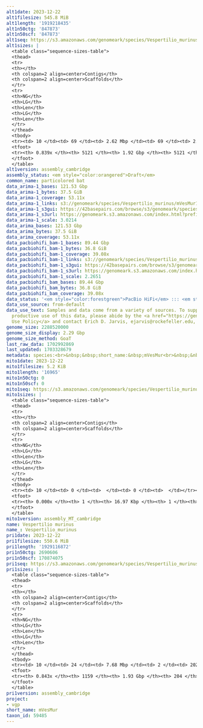 ```yaml
---
alt1date: 2023-12-22
alt1filesize: 545.8 MiB
alt1length: '1919218435'
alt1n50ctg: '847873'
alt1n50scf: '847873'
alt1seq: https://s3.amazonaws.com/genomeark/species/Vespertilio_murinus/mVesMur1/assembly_cambridge/mVesMur1.alt.asm.20231222.fasta.gz
alt1sizes: |
  <table class="sequence-sizes-table">
  <thead>
  <tr>
  <th></th>
  <th colspan=2 align=center>Contigs</th>
  <th colspan=2 align=center>Scaffolds</th>
  </tr>
  <tr>
  <th>NG</th>
  <th>LG</th>
  <th>Len</th>
  <th>LG</th>
  <th>Len</th>
  </tr>
  </thead>
  <tbody>
  <tr><td> 10 </td><td> 69 </td><td> 2.62 Mbp </td><td> 69 </td><td> 2.62 Mbp </td></tr><tr><td> 20 </td><td> 174 </td><td> 1.85 Mbp </td><td> 174 </td><td> 1.85 Mbp </td></tr><tr><td> 30 </td><td> 316 </td><td> 1.43 Mbp </td><td> 316 </td><td> 1.43 Mbp </td></tr><tr><td> 40 </td><td> 500 </td><td> 1.11 Mbp </td><td> 500 </td><td> 1.11 Mbp </td></tr><tr style="background-color:#cccccc;"><td> 50 </td><td> 736 </td><td> 0.85 Mbp </td><td> 736 </td><td> 0.85 Mbp </td></tr><tr><td> 60 </td><td> 1049 </td><td> 0.63 Mbp </td><td> 1049 </td><td> 0.63 Mbp </td></tr><tr><td> 70 </td><td> 1508 </td><td> 385.97 Kbp </td><td> 1508 </td><td> 385.97 Kbp </td></tr><tr><td> 80 </td><td> 2637 </td><td> 91.47 Kbp </td><td> 2637 </td><td> 91.47 Kbp </td></tr><tr><td> 90 </td><td> 0 </td><td>  </td><td> 0 </td><td>  </td></tr><tr><td> 100 </td><td> 0 </td><td>  </td><td> 0 </td><td>  </td></tr></tbody>
  <tfoot>
  <tr><th> 0.839x </th><th> 5121 </th><th> 1.92 Gbp </th><th> 5121 </th><th> 1.92 Gbp </th></tr>
  </tfoot>
  </table>
alt1version: assembly_cambridge
assembly_status: <em style="color:orangered">Draft</em>
common_name: particolored bat
data_arima-1_bases: 121.53 Gbp
data_arima-1_bytes: 37.5 GiB
data_arima-1_coverage: 53.11x
data_arima-1_links: s3://genomeark/species/Vespertilio_murinus/mVesMur1/genomic_data/arima/<br>
data_arima-1_s3gui: https://42basepairs.com/browse/s3/genomeark/species/Vespertilio_murinus/mVesMur1/genomic_data/arima/
data_arima-1_s3url: https://genomeark.s3.amazonaws.com/index.html?prefix=species/Vespertilio_murinus/mVesMur1/genomic_data/arima/
data_arima-1_scale: 3.0214
data_arima_bases: 121.53 Gbp
data_arima_bytes: 37.5 GiB
data_arima_coverage: 53.11x
data_pacbiohifi_bam-1_bases: 89.44 Gbp
data_pacbiohifi_bam-1_bytes: 36.8 GiB
data_pacbiohifi_bam-1_coverage: 39.08x
data_pacbiohifi_bam-1_links: s3://genomeark/species/Vespertilio_murinus/mVesMur1/genomic_data/pacbio_hifi/<br>
data_pacbiohifi_bam-1_s3gui: https://42basepairs.com/browse/s3/genomeark/species/Vespertilio_murinus/mVesMur1/genomic_data/pacbio_hifi/
data_pacbiohifi_bam-1_s3url: https://genomeark.s3.amazonaws.com/index.html?prefix=species/Vespertilio_murinus/mVesMur1/genomic_data/pacbio_hifi/
data_pacbiohifi_bam-1_scale: 2.2651
data_pacbiohifi_bam_bases: 89.44 Gbp
data_pacbiohifi_bam_bytes: 36.8 GiB
data_pacbiohifi_bam_coverage: 39.08x
data_status: '<em style="color:forestgreen">PacBio HiFi</em> ::: <em style="color:forestgreen">Arima</em>'
data_use_source: from-default
data_use_text: Samples and data come from a variety of sources. To support fair and
  productive use of this data, please abide by the <a href="https://genome10k.soe.ucsc.edu/data-use-policies/">Data
  Use Policy</a> and contact Erich D. Jarvis, ejarvis@rockefeller.edu, with any questions.
genome_size: 2288520000
genome_size_display: 2.29 Gbp
genome_size_method: GoaT
last_raw_data: 1702992869
last_updated: 1703328679
metadata: species:<br>&nbsp;&nbsp;short_name:&nbsp;mVesMur<br>&nbsp;&nbsp;name:&nbsp;Vespertilio&nbsp;murinus<br>&nbsp;&nbsp;taxon_id:&nbsp;59485<br>&nbsp;&nbsp;common_name:&nbsp;particolored&nbsp;bat<br>&nbsp;&nbsp;order:<br>&nbsp;&nbsp;&nbsp;&nbsp;name:&nbsp;Chiroptera<br>&nbsp;&nbsp;family:<br>&nbsp;&nbsp;&nbsp;&nbsp;name:&nbsp;Vespertilionidae<br>&nbsp;&nbsp;individuals:<br>&nbsp;&nbsp;&nbsp;&nbsp;-&nbsp;short_name:&nbsp;mVesMur1<br>&nbsp;&nbsp;&nbsp;&nbsp;&nbsp;&nbsp;biosample_id:&nbsp;SAMEA112247422<br>&nbsp;&nbsp;&nbsp;&nbsp;&nbsp;&nbsp;sex:<br>&nbsp;&nbsp;genome_size:&nbsp;2288520000<br>&nbsp;&nbsp;genome_size_method:&nbsp;GoaT<br>&nbsp;&nbsp;project:&nbsp;[&nbsp;vgp&nbsp;]<br>
mito1date: 2023-12-22
mito1filesize: 5.2 KiB
mito1length: '16965'
mito1n50ctg: 0
mito1n50scf: 0
mito1seq: https://s3.amazonaws.com/genomeark/species/Vespertilio_murinus/mVesMur1/assembly_MT_cambridge/mVesMur1.MT.20231222.fasta.gz
mito1sizes: |
  <table class="sequence-sizes-table">
  <thead>
  <tr>
  <th></th>
  <th colspan=2 align=center>Contigs</th>
  <th colspan=2 align=center>Scaffolds</th>
  </tr>
  <tr>
  <th>NG</th>
  <th>LG</th>
  <th>Len</th>
  <th>LG</th>
  <th>Len</th>
  </tr>
  </thead>
  <tbody>
  <tr><td> 10 </td><td> 0 </td><td>  </td><td> 0 </td><td>  </td></tr><tr><td> 20 </td><td> 0 </td><td>  </td><td> 0 </td><td>  </td></tr><tr><td> 30 </td><td> 0 </td><td>  </td><td> 0 </td><td>  </td></tr><tr><td> 40 </td><td> 0 </td><td>  </td><td> 0 </td><td>  </td></tr><tr style="background-color:#cccccc;"><td> 50 </td><td> 0 </td><td style="background-color:#ff8888;">  </td><td> 0 </td><td style="background-color:#ff8888;">  </td></tr><tr><td> 60 </td><td> 0 </td><td>  </td><td> 0 </td><td>  </td></tr><tr><td> 70 </td><td> 0 </td><td>  </td><td> 0 </td><td>  </td></tr><tr><td> 80 </td><td> 0 </td><td>  </td><td> 0 </td><td>  </td></tr><tr><td> 90 </td><td> 0 </td><td>  </td><td> 0 </td><td>  </td></tr><tr><td> 100 </td><td> 0 </td><td>  </td><td> 0 </td><td>  </td></tr></tbody>
  <tfoot>
  <tr><th> 0.000x </th><th> 1 </th><th> 16.97 Kbp </th><th> 1 </th><th> 16.97 Kbp </th></tr>
  </tfoot>
  </table>
mito1version: assembly_MT_cambridge
name: Vespertilio murinus
name_: Vespertilio_murinus
pri1date: 2023-12-22
pri1filesize: 550.6 MiB
pri1length: '1929116872'
pri1n50ctg: 2690606
pri1n50scf: 170874075
pri1seq: https://s3.amazonaws.com/genomeark/species/Vespertilio_murinus/mVesMur1/assembly_cambridge/mVesMur1.pri.asm.20231222.fasta.gz
pri1sizes: |
  <table class="sequence-sizes-table">
  <thead>
  <tr>
  <th></th>
  <th colspan=2 align=center>Contigs</th>
  <th colspan=2 align=center>Scaffolds</th>
  </tr>
  <tr>
  <th>NG</th>
  <th>LG</th>
  <th>Len</th>
  <th>LG</th>
  <th>Len</th>
  </tr>
  </thead>
  <tbody>
  <tr><td> 10 </td><td> 24 </td><td> 7.68 Mbp </td><td> 2 </td><td> 202.11 Mbp </td></tr><tr><td> 20 </td><td> 60 </td><td> 5.50 Mbp </td><td> 3 </td><td> 200.95 Mbp </td></tr><tr><td> 30 </td><td> 106 </td><td> 4.60 Mbp </td><td> 4 </td><td> 192.67 Mbp </td></tr><tr><td> 40 </td><td> 163 </td><td> 3.56 Mbp </td><td> 5 </td><td> 186.29 Mbp </td></tr><tr style="background-color:#cccccc;"><td> 50 </td><td> 237 </td><td style="background-color:#88ff88;"> 2.69 Mbp </td><td> 6 </td><td style="background-color:#88ff88;"> 170.87 Mbp </td></tr><tr><td> 60 </td><td> 336 </td><td> 1.98 Mbp </td><td> 9 </td><td> 74.91 Mbp </td></tr><tr><td> 70 </td><td> 474 </td><td> 1.35 Mbp </td><td> 12 </td><td> 55.96 Mbp </td></tr><tr><td> 80 </td><td> 723 </td><td> 0.57 Mbp </td><td> 18 </td><td> 23.26 Mbp </td></tr><tr><td> 90 </td><td> 0 </td><td>  </td><td> 0 </td><td>  </td></tr><tr><td> 100 </td><td> 0 </td><td>  </td><td> 0 </td><td>  </td></tr></tbody>
  <tfoot>
  <tr><th> 0.843x </th><th> 1159 </th><th> 1.93 Gbp </th><th> 204 </th><th> 1.93 Gbp </th></tr>
  </tfoot>
  </table>
pri1version: assembly_cambridge
project:
- vgp
short_name: mVesMur
taxon_id: 59485
---
```

